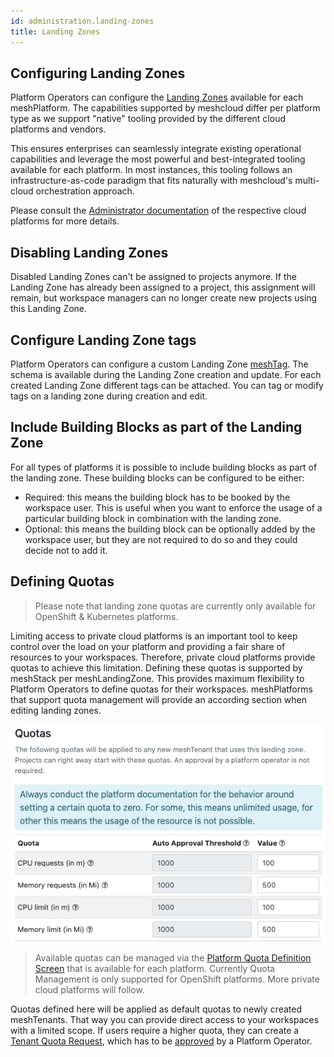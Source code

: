 ```yaml
---
id: administration.landing-zones
title: Landing Zones
---
```


## Configuring Landing Zones

Platform Operators can configure the [Landing Zones](./meshcloud.landing-zones.md) available for each meshPlatform. The capabilities supported by meshcloud differ per platform type as we support "native" tooling provided by the different cloud platforms and vendors.

This ensures enterprises can seamlessly integrate existing operational capabilities and leverage the most powerful
and best-integrated tooling available for each platform. In most instances, this tooling follows an infrastructure-as-code paradigm that fits naturally with meshcloud's multi-cloud orchestration approach.

Please consult the [Administrator documentation](./meshstack.index.md) of the respective cloud platforms for more details.

## Disabling Landing Zones

Disabled Landing Zones can't be assigned to projects anymore. If the Landing Zone has already been assigned to a project,
this assignment will remain, but workspace managers can no longer create new projects using this Landing Zone.

## Configure Landing Zone tags

Platform Operators can configure a custom Landing Zone [meshTag](./meshstack.metadata-tags.md). The schema is available during the Landing Zone creation and update. For each created Landing Zone different tags can be attached. You can tag or modify tags on a landing zone during creation and edit.

## Include Building Blocks as part of the Landing Zone

For all types of platforms it is possible to include building blocks as part of the landing zone. These building blocks can be configured to be either:

- Required: this means the building block has to be booked by the workspace user. This is useful when you want to enforce
  the usage of a particular building block in combination with the landing zone.
- Optional: this means the building block can be optionally added by the workspace user, but they are not required to
  do so and they could decide not to add it.

## Defining Quotas

> Please note that landing zone quotas are currently only available for OpenShift & Kubernetes platforms.

Limiting access to private cloud platforms is an important tool to keep control over the load on your platform and providing a fair share of resources to your workspaces. Therefore, private cloud platforms provide quotas to achieve this limitation. Defining these quotas is supported by meshStack per meshLandingZone. This provides maximum flexibility to Platform Operators to define quotas for their workspaces. meshPlatforms that support quota management will provide an according section when editing landing zones.

![Landing Zone Quota](assets/tenants/landing-zone-quota.png)

> Available quotas can be managed via the [Platform Quota Definition Screen](administration.platforms.md#manage-quota-definitions) that is available for each platform.
> Currently Quota Management is only supported for OpenShift platforms. More private cloud platforms will follow.

Quotas defined here will be applied as default quotas to newly created meshTenants. That way you can provide direct access to your workspaces with a limited scope. If users require a higher quota, they can create a [Tenant Quota Request](./meshcloud.tenant-quota.md), which has to be [approved](./administration.tenants.md#tenant-quota-requests) by a Platform Operator.
